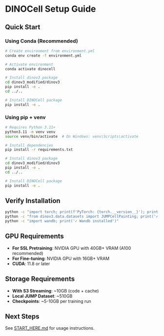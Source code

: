 # DINOCell Setup Guide

## Quick Start

### Using Conda (Recommended)

```bash
# Create environment from environment.yml
conda env create -f environment.yml

# Activate environment
conda activate dinocell

# Install dinov3 package
cd dinov3_modified/dinov3
pip install -e .
cd ../..

# Install DINOCell package
pip install -e .
```

### Using pip + venv

```bash
# Requires Python 3.11+
python3.11 -m venv venv
source venv/bin/activate  # On Windows: venv\Scripts\activate

# Install dependencies
pip install -r requirements.txt

# Install dinov3 package
cd dinov3_modified/dinov3
pip install -e .
cd ../..

# Install DINOCell package
pip install -e .
```

## Verify Installation

```bash
python -c "import torch; print(f'PyTorch: {torch.__version__}'); print(f'CUDA: {torch.cuda.is_available()}')"
python -c "from dinov3.data.datasets import JUMPCellPainting; print('✓ DINOv3 datasets loaded')"
python -c "import wandb; print('✓ Wandb installed')"
```

## GPU Requirements

- **For SSL Pretraining**: NVIDIA GPU with 40GB+ VRAM (A100 recommended)
- **For Fine-tuning**: NVIDIA GPU with 16GB+ VRAM
- **CUDA**: 11.8 or later

## Storage Requirements

- **With S3 Streaming**: ~10GB (code + cache)
- **Local JUMP Dataset**: ~510GB
- **Checkpoints**: ~5-10GB per training run

## Next Steps

See [START_HERE.md](START_HERE.md) for usage instructions.

